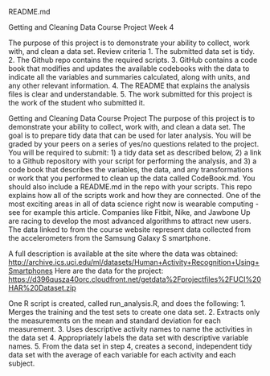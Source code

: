 README.md

Getting and Cleaning Data Course Project Week 4 

The purpose of this project is to demonstrate your ability to collect, work with, and clean a data set.
Review criteria
    1. The submitted data set is tidy. 
    2. The Github repo contains the required scripts.
    3. GitHub contains a code book that modifies and updates the available codebooks with the data to indicate 
       all the variables and summaries calculated, along with units, and any other relevant information.
    4. The README that explains the analysis files is clear and understandable.
    5. The work submitted for this project is the work of the student who submitted it.
    
Getting and Cleaning Data Course Project
The purpose of this project is to demonstrate your ability to collect, work with, and clean a data set. 
The goal is to prepare tidy data that can be used for later analysis. You will be graded by your peers on a 
series of yes/no questions related to the project. You will be required to submit: 1) a tidy data set as described
below, 2) a link to a Github repository with your script for performing the analysis, and 3) a code book that
describes the variables, the data, and any transformations or work that you performed to clean up the data called
CodeBook.md. You should also include a README.md in the repo with your scripts. This repo explains how all of the
scripts work and how they are connected.
One of the most exciting areas in all of data science right now is wearable computing - see for example this article.
Companies like Fitbit, Nike, and Jawbone Up are racing to develop the most advanced algorithms to attract new users.
The data linked to from the course website represent data collected from the accelerometers from the Samsung Galaxy S
smartphone.

A full description is available at the site where the data was obtained:
http://archive.ics.uci.edu/ml/datasets/Human+Activity+Recognition+Using+Smartphones 
Here are the data for the project:
https://d396qusza40orc.cloudfront.net/getdata%2Fprojectfiles%2FUCI%20HAR%20Dataset.zip 

One R script is created, called run_analysis.R, and does the following:
    1. Merges the training and the test sets to create one data set.
    2. Extracts only the measurements on the mean and standard deviation for each measurement. 
    3. Uses descriptive activity names to name the activities in the data set
    4. Appropriately labels the data set with descriptive variable names. 
    5. From the data set in step 4, creates a second, independent tidy data set with the average of each variable 
       for each activity and each subject.
